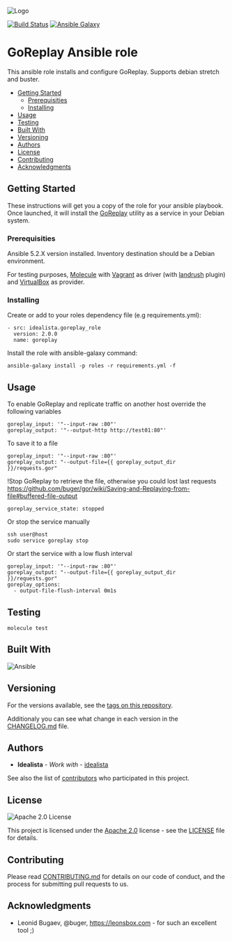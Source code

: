 ![Logo](logo.gif)

[![Build Status](https://travis-ci.org/idealista/goreplay-role.png)](https://travis-ci.org/idealista/goreplay-role)
[![Ansible Galaxy](https://img.shields.io/badge/galaxy-idealista.goreplay-role-B62682.svg)](https://galaxy.ansible.com/idealista/goreplay-role)

# GoReplay Ansible role

This ansible role installs and configure GoReplay. Supports debian stretch and buster.

- [Getting Started](#getting-started)
	- [Prerequisities](#prerequisities)
	- [Installing](#installing)
- [Usage](#usage)
- [Testing](#testing)
- [Built With](#built-with)
- [Versioning](#versioning)
- [Authors](#authors)
- [License](#license)
- [Contributing](#contributing)
- [Acknowledgments](#acknowledgments)

## Getting Started

These instructions will get you a copy of the role for your ansible playbook. Once launched, it will install the [GoReplay](https://goreplay.org/) utility as a service in your Debian system.

### Prerequisities

Ansible 5.2.X version installed.
Inventory destination should be a Debian environment.

For testing purposes, [Molecule](https://molecule.readthedocs.io/) with [Vagrant](https://www.vagrantup.com/) as driver (with [landrush](https://github.com/vagrant-landrush/landrush) plugin) and [VirtualBox](https://www.virtualbox.org/) as provider.

### Installing

Create or add to your roles dependency file (e.g requirements.yml):

```
- src: idealista.goreplay_role
  version: 2.0.0
  name: goreplay
```

Install the role with ansible-galaxy command:

```
ansible-galaxy install -p roles -r requirements.yml -f
```


## Usage

To enable GoReplay and replicate traffic on another host override the following variables

```
goreplay_input: '"--input-raw :80"'
goreplay_output: '"--output-http http://test01:80"'
```

To save it to a file

```
goreplay_input: '"--input-raw :80"'
goreplay_output: "--output-file={{ goreplay_output_dir }}/requests.gor"
```

!Stop GoReplay to retrieve the file, otherwise you could lost last requests https://github.com/buger/gor/wiki/Saving-and-Replaying-from-file#buffered-file-output

```
goreplay_service_state: stopped
```

Or stop the service manually

```
ssh user@host
sudo service goreplay stop
```

Or start the service with a low flush interval

```
goreplay_input: '"--input-raw :80"'
goreplay_output: "--output-file={{ goreplay_output_dir }}/requests.gor"
goreplay_options:
  - output-file-flush-interval 0m1s
```

## Testing

```
molecule test
```

## Built With

![Ansible](https://img.shields.io/badge/ansible-2.4.0.0-green.svg)

## Versioning

For the versions available, see the [tags on this repository](https://github.com/idealista/gor-role/tags).

Additionaly you can see what change in each version in the [CHANGELOG.md](CHANGELOG.md) file.

## Authors

* **Idealista** - *Work with* - [idealista](https://github.com/idealista)

See also the list of [contributors](https://github.com/idealista/gor-role/contributors) who participated in this project.

## License

![Apache 2.0 License](https://img.shields.io/hexpm/l/plug.svg)

This project is licensed under the [Apache 2.0](https://www.apache.org/licenses/LICENSE-2.0) license - see the [LICENSE](LICENSE) file for details.

## Contributing

Please read [CONTRIBUTING.md](.github/CONTRIBUTING.md) for details on our code of conduct, and the process for submitting pull requests to us.

## Acknowledgments

* Leonid Bugaev, @buger, https://leonsbox.com - for such an excellent tool ;)
